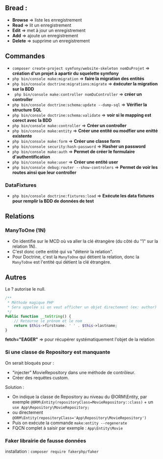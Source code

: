 ## Bread :
- **Browse** => liste les enregistrement
- **Read** => lit un enregistrement
- **Edit** => met à jour un enregistrement
- **Add** => ajoute un enregistrement
- **Delete** => supprime un enregistrement

## Commandes

- ``` composer create-project symfony/website-skeleton nomDuProjet ``` => **création d'un projet à apartir du squelette symfony**
- ``` php bin/console make:migration ``` => **faire la migration des entités**
- ``` php bin/console doctrine:migrations:migrate ``` => **éxécuter la migration sur la BDD**
- ``` php bin/console make:controller nomDuController``` => **créer un controller**
- ``` php bin/console doctrine:schema:update --dump-sql ``` => **Vérifier la structure SQL**
- ``` php bin/console doctrine:schema:validate ``` => **voir si le mapping est corect avec la BDD**
- ``` php bin/console make:controller ``` => **Créer un controller**
- ``` php bin/console make:entity ``` => **Créer une entité ou modfier une enitté existente**
- ` php bin/console make:form ` => **Créer une classe form**
- ` php bin/console security:hash-password ` => **Hasher un password**
- ` php bin/console make:auth ` => **Permet de créer le formulaire d'authentification**
- `php bin/console make:user` => **Créer une entité  user**
-  `php bin/console debug:router --show-controlers` => **Permet de voir les routes ainsi que leur controller**

### DataFixtures
- ` php bin/console doctrine:fixtures:load ` => **Exécute les data fixtures pour remplir la BDD de données de test**

## Relations

### ManyToOne (1N)

- On identifie sur le MCD où va aller la clé étrangère (du côté du "1" sur la relation 1N).
- C'est donc cette entité qui va "détenir la relation". 
- Pour Doctrine, c'est la `ManyToOne` qui détient la relation, donc la `ManyToOne` est l'entité qui détient la clé étrangère.

## Autres

Le ? autorise le null.

```php 
/**
 * Méthode magique PHP
 * Sera appelée si on veut afficher un objet directement (ex: author)
 */
Public function __toString() {
    // Retourne le prénom et le nom
    return $this->firstname. ' ' . $this->lastname;
}

```

**fetch="EAGER"** => pour récupérer systématiquement l'objet de la relation

### Si une classe de Repository est manquante

On serait bloqués pour :
- "injecter" MovieRepository dans une méthode de contrôleur.
- Créer des requêtes custom.

Solution :
- On indique la classe de Repository au niveau du @ORM\Entity, par exemple `@ORM\Entity(repositoryClass=MovieRepository::class)` + un `use App\Repository\MovieRepository;`
- ou directement `@ORM\Entity(repositoryClass='App\Repository\MovieRepository')`
- Puis on exécute la commande `make:entity --regenerate`
- FQCN complet à saisir par exemple : `App\Entity\Movie`

### Faker librairie de fausse données

installation :
` composer require fakerphp/faker `